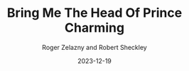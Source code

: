---
title: Bring Me The Head Of Prince Charming
book: bring-me-the-head-of-prince-charming
author: Roger Zelazny and Robert Sheckley
kindle: false
spoilers: false
date: 2023-12-19
---